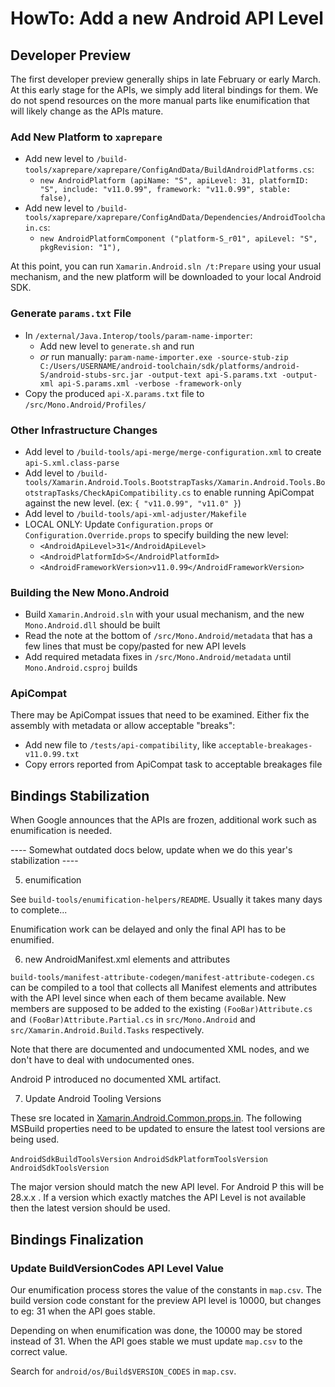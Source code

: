 # HowTo: Add a new Android API Level

## Developer Preview

The first developer preview generally ships in late February or early March.  At this early
stage for the APIs, we simply add literal bindings for them.  We do not spend resources on
the more manual parts like enumification that will likely change as the APIs mature.

### Add New Platform to `xaprepare`

- Add new level to `/build-tools/xaprepare/xaprepare/ConfigAndData/BuildAndroidPlatforms.cs`:
  - `new AndroidPlatform (apiName: "S", apiLevel: 31, platformID: "S", include: "v11.0.99", framework: "v11.0.99", stable: false),`
- Add new level to `/build-tools/xaprepare/xaprepare/ConfigAndData/Dependencies/AndroidToolchain.cs`:
  - `new AndroidPlatformComponent ("platform-S_r01", apiLevel: "S", pkgRevision: "1"),`
  
At this point, you can run `Xamarin.Android.sln /t:Prepare` using your usual mechanism, and
the new platform will be downloaded to your local Android SDK.

### Generate `params.txt` File

- In `/external/Java.Interop/tools/param-name-importer`:
  - Add new level to `generate.sh` and run
  - *or* run manually: `param-name-importer.exe -source-stub-zip C:/Users/USERNAME/android-toolchain/sdk/platforms/android-S/android-stubs-src.jar -output-text api-S.params.txt -output-xml api-S.params.xml -verbose -framework-only`
- Copy the produced `api-X.params.txt` file to `/src/Mono.Android/Profiles/`

### Other Infrastructure Changes

- Add level to `/build-tools/api-merge/merge-configuration.xml` to create `api-S.xml.class-parse`
- Add level to `/build-tools/Xamarin.Android.Tools.BootstrapTasks/Xamarin.Android.Tools.BootstrapTasks/CheckApiCompatibility.cs`
  to enable running ApiCompat against the new level. (ex: `{ "v11.0.99", "v11.0" }`)
- Add level to `/build-tools/api-xml-adjuster/Makefile`
- LOCAL ONLY: Update `Configuration.props` or `Configuration.Override.props` to specify building the new level:
  - `<AndroidApiLevel>31</AndroidApiLevel>`
  - `<AndroidPlatformId>S</AndroidPlatformId>`
  - `<AndroidFrameworkVersion>v11.0.99</AndroidFrameworkVersion>`

### Building the New Mono.Android

- Build `Xamarin.Android.sln` with your usual mechanism, and the new `Mono.Android.dll` should be built
- Read the note at the bottom of `/src/Mono.Android/metadata` that has a few lines that must be 
  copy/pasted for new API levels
- Add required metadata fixes in `/src/Mono.Android/metadata` until `Mono.Android.csproj` builds
  
### ApiCompat

There may be ApiCompat issues that need to be examined.  Either fix the assembly with metadata or allow
acceptable "breaks":

- Add new file to `/tests/api-compatibility`, like `acceptable-breakages-v11.0.99.txt`
- Copy errors reported from ApiCompat task to acceptable breakages file

## Bindings Stabilization

When Google announces that the APIs are frozen, additional work such as enumification is needed.

---- Somewhat outdated docs below, update when we do this year's stabilization ----

5) enumification

See `build-tools/enumification-helpers/README`. Usually it takes many days to complete...

Enumification work can be delayed and only the final API has to be enumified.

6) new AndroidManifest.xml elements and attributes

`build-tools/manifest-attribute-codegen/manifest-attribute-codegen.cs` can be compiled to a tool that collects all Manifest elements and attributes with the API level since when each of them became available. New members are supposed to be added to the existing `(FooBar)Attribute.cs` and `(FooBar)Attribute.Partial.cs` in `src/Mono.Android` and `src/Xamarin.Android.Build.Tasks` respectively.

Note that there are documented and undocumented XML nodes, and we don't have to deal with undocumented ones.

Android P introduced no documented XML artifact.

7) Update Android Tooling Versions

These sre located in [Xamarin.Android.Common.props.in](../../src/Xamarin.Android.Build.Tasks/Xamarin.Android.Common.props.in). The following MSBuild properties need to be updated to ensure 
the latest tool versions are being used.

`AndroidSdkBuildToolsVersion`
`AndroidSdkPlatformToolsVersion`
`AndroidSdkToolsVersion`

The major version should match the new API level. For Android P this will be 28.x.x . If a version which exactly matches the API Level is not available then the latest version should be used.

## Bindings Finalization


### Update BuildVersionCodes API Level Value

Our enumification process stores the value of the constants in `map.csv`. The build version code
constant for the preview API level is 10000, but changes to eg: 31 when the API goes stable.

Depending on when enumification was done, the 10000 may be stored instead of 31. When the API
goes stable we must update `map.csv` to the correct value.

Search for `android/os/Build$VERSION_CODES` in `map.csv`.

